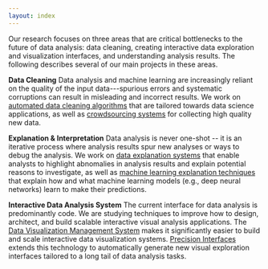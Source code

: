 ```yaml
---
layout: index
---
```


Our research focuses on three areas that are critical bottlenecks to the future of data analysis: data cleaning, creating interactive data exploration and visualization interfaces, and understanding analysis results.  The following describes several of our main projects in these areas.

**Data Cleaning**
Data analysis and machine learning are increasingly reliant on the quality of the input data---spurious errors and systematic corruptions can result in misleading and incorrect results.  We work on [automated data cleaning algorithms](https://activeclean.github.io/) that are tailored towards data science applications, as well as [crowdsourcing systems](./crowdsourcing) for collecting high quality new data.

**Explanation & Interpretation**
Data analysis is never one-shot -- it is an iterative process where analysis results spur new analyses or ways to debug the analysis.  We work on [data explanation systems](./dbexplain) that enable analysts to highlight abnomalies in analysis results and explain potential reasons to investigate, as well as [machine learning explanation techniques](./mlexplain) that explain how and what machine learning models (e.g., deep neural networks) learn to make their predictions.

**Interactive Data Analysis System**
The current interface for data analysis is predominantly code.   We are studying techniques to improve how to design, architect, and build scalable interactive visual analysis applications.   The [Data Visualization Management System](./dvms) makes it significantly easier to build and scale interactive data visualization systems.  [Precision Interfaces](./precisioninterface) extends this technology to automatically generate new visual exploration interfaces tailored to a long tail of data analysis tasks.

